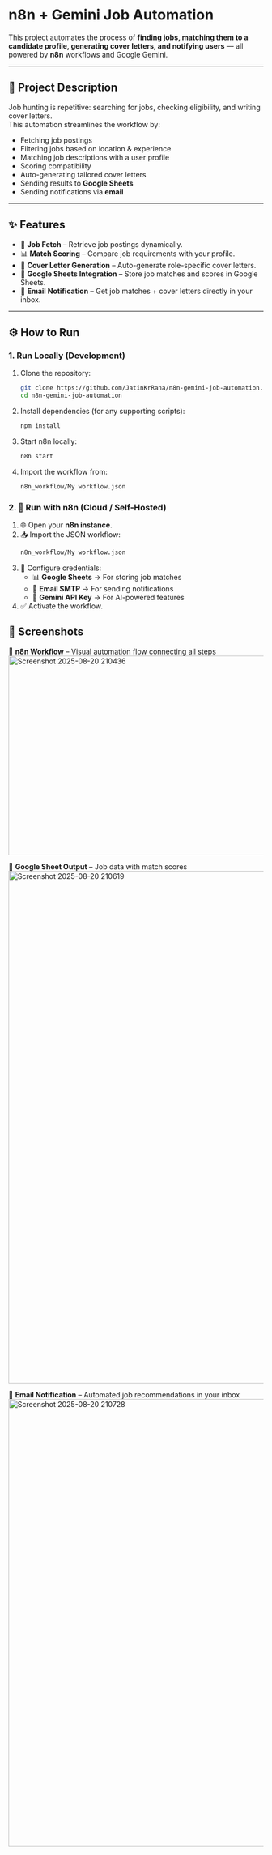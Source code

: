 # n8n + Gemini Job Automation

This project automates the process of **finding jobs, matching them to a candidate profile, generating cover letters, and notifying users** — all powered by **n8n** workflows and Google Gemini.

---

## 📌 Project Description

Job hunting is repetitive: searching for jobs, checking eligibility, and writing cover letters.  
This automation streamlines the workflow by:

- Fetching job postings  
- Filtering jobs based on location & experience  
- Matching job descriptions with a user profile  
- Scoring compatibility  
- Auto-generating tailored cover letters  
- Sending results to **Google Sheets**  
- Sending notifications via **email**  

---

## ✨ Features

- 🔎 **Job Fetch** – Retrieve job postings dynamically.  
- 📊 **Match Scoring** – Compare job requirements with your profile.  
- 📝 **Cover Letter Generation** – Auto-generate role-specific cover letters.  
- 📑 **Google Sheets Integration** – Store job matches and scores in Google Sheets.  
- 📧 **Email Notification** – Get job matches + cover letters directly in your inbox.  

---

## ⚙️ How to Run

### 1. Run Locally (Development)
1. Clone the repository:
   ```bash
   git clone https://github.com/JatinKrRana/n8n-gemini-job-automation.git
   cd n8n-gemini-job-automation
   ```
2. Install dependencies (for any supporting scripts):
   ```bash
   npm install
   ```
4. Start n8n locally:
   ```bash
   n8n start
   ```
5. Import the workflow from:
   ```bash
   n8n_workflow/My workflow.json
   ```
### 2. 🚀 Run with n8n (Cloud / Self-Hosted)

1. 🌐 Open your **n8n instance**.  
2. 📥 Import the JSON workflow:  
   ```bash
   n8n_workflow/My workflow.json
   ```
3. 🔑 Configure credentials:  
   - 📊 **Google Sheets** → For storing job matches  
   - 📧 **Email SMTP** → For sending notifications  
   - 🤖 **Gemini API Key** → For AI-powered features  
4. ✅ Activate the workflow.

## 📸 Screenshots  

🔹 **n8n Workflow** – Visual automation flow connecting all steps
<img width="2056" height="394" alt="Screenshot 2025-08-20 210436" src="https://github.com/user-attachments/assets/ab735033-8cca-43ce-87b2-d8dc9ad891a1" />

🔹 **Google Sheet Output** – Job data with match scores
<img width="2122" height="1012" alt="Screenshot 2025-08-20 210619" src="https://github.com/user-attachments/assets/b761fd68-8547-4f9a-b25a-4c03f4f6012d" />

🔹 **Email Notification** – Automated job recommendations in your inbox
<img width="2000" height="884" alt="Screenshot 2025-08-20 210728" src="https://github.com/user-attachments/assets/c2090b69-0334-4fe6-90fc-c91b23c9fb2a" />













